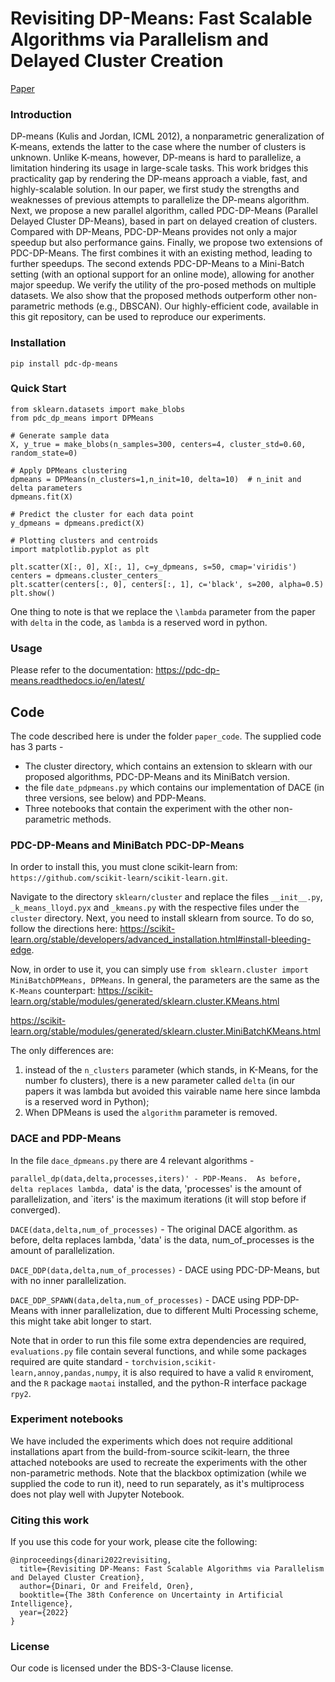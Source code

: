 # Revisiting DP-Means: Fast Scalable Algorithms via Parallelism and Delayed Cluster Creation
[Paper](https://openreview.net/pdf?id=rnzVBD8jqlq) <br>

### Introduction
DP-means (Kulis and Jordan, ICML 2012), a nonparametric generalization of K-means, extends the latter to the case where the
number of clusters is unknown. Unlike K-means, however, DP-means is hard to parallelize, a limitation hindering its usage in large-scale tasks. This work bridges this practicality gap by rendering the DP-means approach a viable, fast, and highly-scalable solution. In our paper, we first study the strengths and weaknesses of previous attempts to parallelize the DP-means algorithm. Next, we propose a new parallel algorithm, called PDC-DP-Means (Parallel Delayed Cluster DP-Means), based in part on delayed creation of clusters. Compared with DP-Means, PDC-DP-Means provides not only a major speedup but also performance gains. Finally, we propose two extensions of PDC-DP-Means. The first combines it with an existing method, leading to further speedups. The second extends PDC-DP-Means to a Mini-Batch setting (with an optional support for an online mode), allowing for another major speedup. We verify the utility of the pro-posed methods on multiple datasets. We also show that the proposed methods outperform other non-parametric methods (e.g., DBSCAN). Our highly-efficient code, available in this git repository, can be used to reproduce our experiments. 


### Installation
`pip install pdc-dp-means`

### Quick Start

    from sklearn.datasets import make_blobs
    from pdc_dp_means import DPMeans

    # Generate sample data
    X, y_true = make_blobs(n_samples=300, centers=4, cluster_std=0.60, random_state=0)

    # Apply DPMeans clustering
    dpmeans = DPMeans(n_clusters=1,n_init=10, delta=10)  # n_init and delta parameters
    dpmeans.fit(X)

    # Predict the cluster for each data point
    y_dpmeans = dpmeans.predict(X)

    # Plotting clusters and centroids
    import matplotlib.pyplot as plt

    plt.scatter(X[:, 0], X[:, 1], c=y_dpmeans, s=50, cmap='viridis')
    centers = dpmeans.cluster_centers_
    plt.scatter(centers[:, 0], centers[:, 1], c='black', s=200, alpha=0.5)
    plt.show()

One thing to note is that we replace the `\lambda` parameter from the paper with `delta` in the code, as `lambda` is a reserved word in python.

### Usage
Please refer to the documentation: https://pdc-dp-means.readthedocs.io/en/latest/




## Code

The code described here is under the folder `paper_code`.
The supplied code has 3 parts -

* The cluster directory, which contains an extension to sklearn with our proposed algorithms, PDC-DP-Means and its MiniBatch version.
* the file `date_pdpmeans.py` which contains our implementation of DACE (in three versions, see below) and PDP-Means.
* Three notebooks that contain the experiment with the other non-parametric methods.

### PDC-DP-Means and MiniBatch PDC-DP-Means

In order to install this, you must clone scikit-learn from: `https://github.com/scikit-learn/scikit-learn.git`.

Navigate to the directory `sklearn/cluster` and replace the files `__init__.py`, `_k_means_lloyd.pyx` and `_kmeans.py` with the respective files under the `cluster` directory.
Next, you need to install sklearn from source. To do so, follow the directions here: https://scikit-learn.org/stable/developers/advanced_installation.html#install-bleeding-edge.

Now, in order to use it, you can simply use `from sklearn.cluster import MiniBatchDPMeans, DPMeans`. In general, the parameters are the same as the `K-Means` counterpart:
https://scikit-learn.org/stable/modules/generated/sklearn.cluster.KMeans.html

https://scikit-learn.org/stable/modules/generated/sklearn.cluster.MiniBatchKMeans.html

The only differences are:
1) instead of the `n_clusters` parameter (which stands, in K-Means, for the number fo clusters), there is a new parameter called `delta` (in our papers it was lambda but avoided this vairable name here since lambda is a reserved word in Python);
2) When DPMeans is used the `algorithm` parameter is removed.

### DACE and PDP-Means

In the file `dace_dpmeans.py` there are 4 relevant algorithms -

`parallel_dp(data,delta,processes,iters)' - PDP-Means.  As before, delta replaces lambda, `data' is the data, 'processes' is the amount of parallelization, and `iters' is the maximum iterations (it will stop before if converged).

`DACE(data,delta,num_of_processes)` - The original DACE algorithm. as before, delta replaces lambda, 'data' is the data, num_of_processes is the amount of parallelization.

`DACE_DDP(data,delta,num_of_processes)` - DACE using PDC-DP-Means, but with no inner parallelization.

`DACE_DDP_SPAWN(data,delta,num_of_processes)` - DACE using PDP-DP-Means with inner parallelization, due to different Multi Processing scheme, this might take abit longer to start.


Note that in order to run this file some extra dependencies are required, `evaluations.py` file contain several functions, and while some packages required are quite standard - `torchvision,scikit-learn,annoy,pandas,numpy`, it is also required to have a valid `R` enviroment, and the `R` package `maotai` installed, and the python-R interface package `rpy2`.


### Experiment notebooks
We have included the experiments which does not require additional installations apart from the build-from-source scikit-learn, the three attached notebooks are used to recreate the experiments with the other non-parametric methods. Note that the blackbox optimization (while we supplied the code to run it), need to run separately, as it's multiprocess does not play well with Jupyter Notebook. 


### Citing this work
If you use this code for your work, please cite the following:

```
@inproceedings{dinari2022revisiting,
  title={Revisiting DP-Means: Fast Scalable Algorithms via Parallelism and Delayed Cluster Creation},
  author={Dinari, Or and Freifeld, Oren},
  booktitle={The 38th Conference on Uncertainty in Artificial Intelligence},
  year={2022}
}
```
### License 
Our code is licensed under the BDS-3-Clause license.
